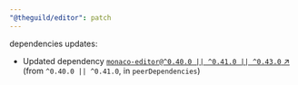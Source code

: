 ```yaml
---
"@theguild/editor": patch
---
```

dependencies updates:
  - Updated dependency [`monaco-editor@^0.40.0 || ^0.41.0 || ^0.43.0` ↗︎](https://www.npmjs.com/package/monaco-editor/v/0.40.0) (from `^0.40.0 || ^0.41.0`, in `peerDependencies`)
